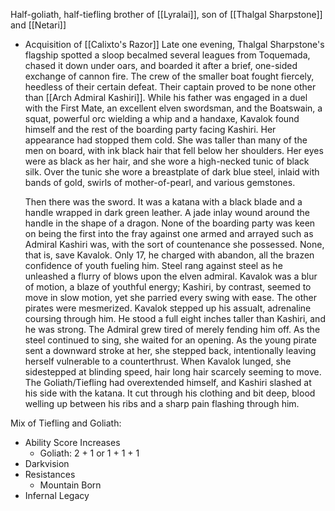 Half-goliath, half-tiefling brother of [[Lyralai]], son of [[Thalgal Sharpstone]] and [[Netari]]

- Acquisition of [[Calixto's Razor]]
	Late one evening, Thalgal Sharpstone's flagship spotted a sloop becalmed several leagues from Toquemada, chased it down under oars, and boarded it after a brief, one-sided exchange of cannon fire. The crew of the smaller boat fought fiercely, heedless of their certain defeat. Their captain proved to be none other than [[Arch Admiral Kashiri]]. While his father was engaged in a duel with the First Mate, an excellent elven swordsman, and the Boatswain, a squat, powerful orc wielding a whip and a handaxe, Kavalok found himself and the rest of the boarding party facing Kashiri. Her appearance had stopped them cold. She was taller than many of the men on board, with ink black hair that fell below her shoulders. Her eyes were as black as her hair, and she wore a high-necked tunic of black silk. Over the tunic she wore a breastplate of dark blue steel, inlaid with bands of gold, swirls of mother-of-pearl, and various gemstones. 

	Then there was the sword. It was a katana with a black blade and a handle wrapped in dark green leather. A jade inlay wound around the handle in the shape of a dragon. None of the boarding party was keen on being the first into the fray against one armed and arrayed such as Admiral Kashiri was, with the sort of countenance she possessed. None, that is, save Kavalok. Only 17, he charged with abandon, all the brazen confidence of youth fueling him. Steel rang against steel as he unleashed a flurry of blows upon the elven admiral. Kavalok was a blur of motion, a blaze of youthful energy; Kashiri, by contrast, seemed to move in slow motion, yet she parried every swing with ease. The other pirates were mesmerized. Kavalok stepped up his assualt, adrenaline coursing through him. He stood a full eight inches taller than Kashiri, and he was strong. The Admiral grew tired of merely fending him off. As the steel continued to sing, she waited for an opening. As the young pirate sent a downward stroke at her, she stepped back, intentionally leaving herself vulnerable to a counterthrust. When Kavalok lunged, she sidestepped at blinding speed, hair long hair scarcely seeming to move. The Goliath/Tiefling had overextended himself, and Kashiri slashed at his side with the katana. It cut through his clothing and bit deep, blood welling up between his ribs and a sharp pain flashing through him.

	


Mix of Tiefling and Goliath:
- Ability Score Increases
	- Goliath: 2 + 1 or 1 + 1 + 1
- Darkvision
- Resistances
	- Mountain Born	
- Infernal Legacy